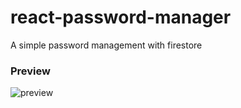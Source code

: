# react-password-manager
A simple password management with firestore

### Preview
![preview](https://raw.githubusercontent.com/eksant/react-password-manager/public/img/preview.gif "Preview")